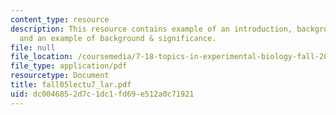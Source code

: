 ```yaml
---
content_type: resource
description: This resource contains example of an introduction, background and significance,
  and an example of background & significance.
file: null
file_location: /coursemedia/7-18-topics-in-experimental-biology-fall-2005/dc0046852d7c1dc1fd69e512a0c71921_fall05lectu7_lar.pdf
file_type: application/pdf
resourcetype: Document
title: fall05lectu7_lar.pdf
uid: dc004685-2d7c-1dc1-fd69-e512a0c71921
---
```

